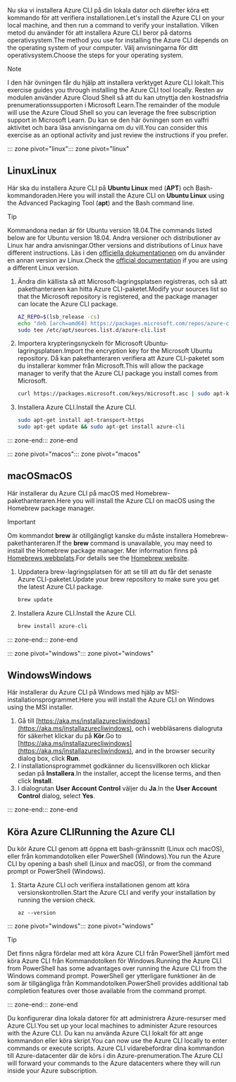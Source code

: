<span data-ttu-id="bd915-101">Nu ska vi installera Azure CLI på din lokala dator och därefter köra ett kommando för att verifiera installationen.</span><span class="sxs-lookup"><span data-stu-id="bd915-101">Let's install the Azure CLI on your local machine, and then run a command to verify your installation.</span></span> <span data-ttu-id="bd915-102">Vilken metod du använder för att installera Azure CLI beror på datorns operativsystem.</span><span class="sxs-lookup"><span data-stu-id="bd915-102">The method you use for installing the Azure CLI depends on the operating system of your computer.</span></span> <span data-ttu-id="bd915-103">Välj anvisningarna för ditt operativsystem.</span><span class="sxs-lookup"><span data-stu-id="bd915-103">Choose the steps for your operating system.</span></span>

> [!NOTE]
> <span data-ttu-id="bd915-104">I den här övningen får du hjälp att installera verktyget Azure CLI lokalt.</span><span class="sxs-lookup"><span data-stu-id="bd915-104">This exercise guides you through installing the Azure CLI tool locally.</span></span> <span data-ttu-id="bd915-105">Resten av modulen använder Azure Cloud Shell så att du kan utnyttja den kostnadsfria prenumerationssupporten i Microsoft Learn.</span><span class="sxs-lookup"><span data-stu-id="bd915-105">The remainder of the module will use the Azure Cloud Shell so you can leverage the free subscription support in Microsoft Learn.</span></span> <span data-ttu-id="bd915-106">Du kan se den här övningen som en valfri aktivitet och bara läsa anvisningarna om du vill.</span><span class="sxs-lookup"><span data-stu-id="bd915-106">You can consider this exercise as an optional activity and just review the instructions if you prefer.</span></span>

<span data-ttu-id="bd915-107">::: zone pivot="linux"</span><span class="sxs-lookup"><span data-stu-id="bd915-107">::: zone pivot="linux"</span></span>

## <a name="linux"></a><span data-ttu-id="bd915-108">Linux</span><span class="sxs-lookup"><span data-stu-id="bd915-108">Linux</span></span>

<span data-ttu-id="bd915-109">Här ska du installera Azure CLI på **Ubuntu Linux** med (**APT**) och Bash-kommandoraden.</span><span class="sxs-lookup"><span data-stu-id="bd915-109">Here you will install the Azure CLI on **Ubuntu Linux** using the Advanced Packaging Tool (**apt**) and the Bash command line.</span></span>

> [!TIP]
> <span data-ttu-id="bd915-110">Kommandona nedan är för Ubuntu version 18.04.</span><span class="sxs-lookup"><span data-stu-id="bd915-110">The commands listed below are for Ubuntu version 18.04.</span></span> <span data-ttu-id="bd915-111">Andra versioner och distributioner av Linux har andra anvisningar.</span><span class="sxs-lookup"><span data-stu-id="bd915-111">Other versions and distributions of Linux have different instructions.</span></span> <span data-ttu-id="bd915-112">Läs i den [officiella dokumentationen](https://docs.microsoft.com/cli/azure/install-azure-cli) om du använder en annan version av Linux.</span><span class="sxs-lookup"><span data-stu-id="bd915-112">Check the [official documentation](https://docs.microsoft.com/cli/azure/install-azure-cli) if you are using a different Linux version.</span></span>

1. <span data-ttu-id="bd915-113">Ändra din källista så att Microsoft-lagringsplatsen registreras, och så att pakethanteraren kan hitta Azure CLI-paketet.</span><span class="sxs-lookup"><span data-stu-id="bd915-113">Modify your sources list so that the Microsoft repository is registered, and the package manager can locate the Azure CLI package.</span></span>

    ```bash
    AZ_REPO=$(lsb_release -cs)
    echo "deb [arch=amd64] https://packages.microsoft.com/repos/azure-cli/ $AZ_REPO main" | \
    sudo tee /etc/apt/sources.list.d/azure-cli.list
    ```

1. <span data-ttu-id="bd915-114">Importera krypteringsnyckeln för Microsoft Ubuntu-lagringsplatsen.</span><span class="sxs-lookup"><span data-stu-id="bd915-114">Import the encryption key for the Microsoft Ubuntu repository.</span></span> <span data-ttu-id="bd915-115">Då kan pakethanteraren verifiera att Azure CLI-paketet som du installerar kommer från Microsoft.</span><span class="sxs-lookup"><span data-stu-id="bd915-115">This will allow the package manager to verify that the Azure CLI package you install comes from Microsoft.</span></span>

    ```bash
    curl https://packages.microsoft.com/keys/microsoft.asc | sudo apt-key add -
    ```

1. <span data-ttu-id="bd915-116">Installera Azure CLI.</span><span class="sxs-lookup"><span data-stu-id="bd915-116">Install the Azure CLI.</span></span>

    ```bash
    sudo apt-get install apt-transport-https
    sudo apt-get update && sudo apt-get install azure-cli
    ```

<span data-ttu-id="bd915-117">::: zone-end</span><span class="sxs-lookup"><span data-stu-id="bd915-117">::: zone-end</span></span>

<span data-ttu-id="bd915-118">::: zone pivot="macos"</span><span class="sxs-lookup"><span data-stu-id="bd915-118">::: zone pivot="macos"</span></span>

## <a name="macos"></a><span data-ttu-id="bd915-119">macOS</span><span class="sxs-lookup"><span data-stu-id="bd915-119">macOS</span></span>

<span data-ttu-id="bd915-120">Här installerar du Azure CLI på macOS med Homebrew-pakethanteraren.</span><span class="sxs-lookup"><span data-stu-id="bd915-120">Here you will install the Azure CLI on macOS using the Homebrew package manager.</span></span>

> [!IMPORTANT]
> <span data-ttu-id="bd915-121">Om kommandot **brew** är otillgängligt kanske du måste installera Homebrew-pakethanteraren.</span><span class="sxs-lookup"><span data-stu-id="bd915-121">If the **brew** command is unavailable, you may need to install the Homebrew package manager.</span></span> <span data-ttu-id="bd915-122">Mer information finns på [Homebrews webbplats](https://brew.sh/).</span><span class="sxs-lookup"><span data-stu-id="bd915-122">For details see the [Homebrew website](https://brew.sh/).</span></span>

1. <span data-ttu-id="bd915-123">Uppdatera brew-lagringsplatsen för att se till att du får det senaste Azure CLI-paketet.</span><span class="sxs-lookup"><span data-stu-id="bd915-123">Update your brew repository to make sure you get the latest Azure CLI package.</span></span>

    ```bash
    brew update
    ```

1. <span data-ttu-id="bd915-124">Installera Azure CLI.</span><span class="sxs-lookup"><span data-stu-id="bd915-124">Install the Azure CLI.</span></span>

    ```bash
    brew install azure-cli
    ```

<span data-ttu-id="bd915-125">::: zone-end</span><span class="sxs-lookup"><span data-stu-id="bd915-125">::: zone-end</span></span>

<span data-ttu-id="bd915-126">::: zone pivot="windows"</span><span class="sxs-lookup"><span data-stu-id="bd915-126">::: zone pivot="windows"</span></span>

## <a name="windows"></a><span data-ttu-id="bd915-127">Windows</span><span class="sxs-lookup"><span data-stu-id="bd915-127">Windows</span></span>

<span data-ttu-id="bd915-128">Här installerar du Azure CLI på Windows med hjälp av MSI-installationsprogrammet.</span><span class="sxs-lookup"><span data-stu-id="bd915-128">Here you will install the Azure CLI on Windows using the MSI installer.</span></span>

1. <span data-ttu-id="bd915-129">Gå till [https://aka.ms/installazurecliwindows](https://aka.ms/installazurecliwindows), och i webbläsarens dialogruta för säkerhet klickar du på **Kör**.</span><span class="sxs-lookup"><span data-stu-id="bd915-129">Go to [https://aka.ms/installazurecliwindows](https://aka.ms/installazurecliwindows), and in the browser security dialog box, click **Run**.</span></span>
1. <span data-ttu-id="bd915-130">I installationsprogrammet godkänner du licensvillkoren och klickar sedan på **Installera**.</span><span class="sxs-lookup"><span data-stu-id="bd915-130">In the installer, accept the license terms, and then click **Install**.</span></span>
1. <span data-ttu-id="bd915-131">I dialogrutan **User Account Control** väljer du **Ja**.</span><span class="sxs-lookup"><span data-stu-id="bd915-131">In the **User Account Control** dialog, select **Yes**.</span></span>

<span data-ttu-id="bd915-132">::: zone-end</span><span class="sxs-lookup"><span data-stu-id="bd915-132">::: zone-end</span></span>

## <a name="running-the-azure-cli"></a><span data-ttu-id="bd915-133">Köra Azure CLI</span><span class="sxs-lookup"><span data-stu-id="bd915-133">Running the Azure CLI</span></span>

<span data-ttu-id="bd915-134">Du kör Azure CLI genom att öppna ett bash-gränssnitt (Linux och macOS), eller från kommandotolken eller PowerShell (Windows).</span><span class="sxs-lookup"><span data-stu-id="bd915-134">You run the Azure CLI by opening a bash shell (Linux and macOS), or from the command prompt or PowerShell (Windows).</span></span>

1. <span data-ttu-id="bd915-135">Starta Azure CLI och verifiera installationen genom att köra versionskontrollen.</span><span class="sxs-lookup"><span data-stu-id="bd915-135">Start the Azure CLI and verify your installation by running the version check.</span></span>

    ```azurecli
    az --version
    ```

<span data-ttu-id="bd915-136">::: zone pivot="windows"</span><span class="sxs-lookup"><span data-stu-id="bd915-136">::: zone pivot="windows"</span></span>

> [!TIP]
> <span data-ttu-id="bd915-137">Det finns några fördelar med att köra Azure CLI från PowerShell jämfört med köra Azure CLI från Kommandotolken för Windows.</span><span class="sxs-lookup"><span data-stu-id="bd915-137">Running the Azure CLI from PowerShell has some advantages over running the Azure CLI from the Windows command prompt.</span></span> <span data-ttu-id="bd915-138">PowerShell ger ytterligare funktioner än de som är tillgängliga från Kommandotolken.</span><span class="sxs-lookup"><span data-stu-id="bd915-138">PowerShell provides additional tab completion features over those available from the command prompt.</span></span>

<span data-ttu-id="bd915-139">::: zone-end</span><span class="sxs-lookup"><span data-stu-id="bd915-139">::: zone-end</span></span>

<span data-ttu-id="bd915-140">Du konfigurerar dina lokala datorer för att administrera Azure-resurser med Azure CLI.</span><span class="sxs-lookup"><span data-stu-id="bd915-140">You set up your local machines to administer Azure resources with the Azure CLI.</span></span> <span data-ttu-id="bd915-141">Du kan nu använda Azure CLI lokalt för att ange kommandon eller köra skript.</span><span class="sxs-lookup"><span data-stu-id="bd915-141">You can now use the Azure CLI locally to enter commands or execute scripts.</span></span> <span data-ttu-id="bd915-142">Azure CLI vidarebefordrar dina kommandon till Azure-datacenter där de körs i din Azure-prenumeration.</span><span class="sxs-lookup"><span data-stu-id="bd915-142">The Azure CLI will forward your commands to the Azure datacenters where they will run inside your Azure subscription.</span></span>